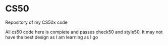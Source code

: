 # CS50
Repository of my CS50x code

All cs50 code here is complete and passes check50 and style50.  It may not have the best design as I am learning as I go
